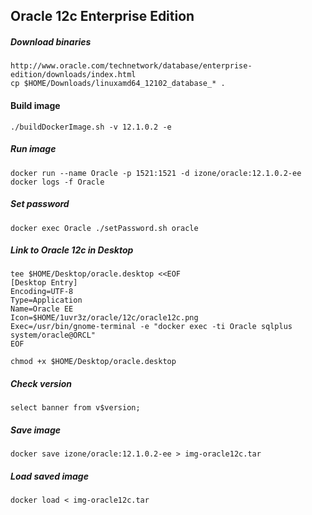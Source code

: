 ## Oracle 12c Enterprise Edition
##### Download binaries
```
http://www.oracle.com/technetwork/database/enterprise-edition/downloads/index.html
cp $HOME/Downloads/linuxamd64_12102_database_* .
```
#### Build image
```
./buildDockerImage.sh -v 12.1.0.2 -e
```
##### Run image
```
docker run --name Oracle -p 1521:1521 -d izone/oracle:12.1.0.2-ee
docker logs -f Oracle
```
##### Set password
```
docker exec Oracle ./setPassword.sh oracle
```
##### Link to Oracle 12c in Desktop
```
tee $HOME/Desktop/oracle.desktop <<EOF
[Desktop Entry]
Encoding=UTF-8
Type=Application
Name=Oracle EE
Icon=$HOME/1uvr3z/oracle/12c/oracle12c.png
Exec=/usr/bin/gnome-terminal -e "docker exec -ti Oracle sqlplus system/oracle@ORCL"
EOF

chmod +x $HOME/Desktop/oracle.desktop
```
##### Check version
```
select banner from v$version;
```
##### Save image
```
docker save izone/oracle:12.1.0.2-ee > img-oracle12c.tar
```
##### Load saved image
```
docker load < img-oracle12c.tar
```

